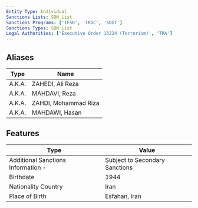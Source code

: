 ```yaml
---
Entity Type: Individual
Sanctions Lists: SDN List
Sanctions Programs: ['IFSR', 'IRGC', 'SDGT']
Sanctions Types: SDN List
Legal Authorities: ['Executive Order 13224 (Terrorism)', 'TRA']
---
```


## Aliases
| Type  | Name      | 
|-------|-----------|
| A.K.A. | ZAHEDI, Ali Reza |
| A.K.A. | MAHDAVI, Reza |
| A.K.A. | ZAHDI, Mohammad Riza |
| A.K.A. | MAHDAWI, Hasan |

## Features
| Type  | Value      |
|-------|------------|
| Additional Sanctions Information - | Subject to Secondary Sanctions |
| Birthdate | 1944 |
| Nationality Country | Iran |
| Place of Birth | Esfahan, Iran |
